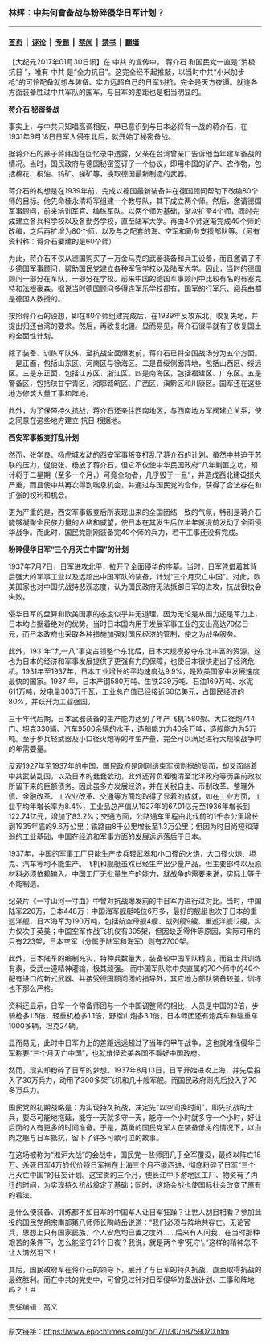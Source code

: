 ### 林辉：中共何曾备战与粉碎侵华日军计划？

---

#### [首页](../../../..?n8759070) &nbsp;|&nbsp; [评论](../../../../../epoch-comment?n8759070) &nbsp;|&nbsp; [专题](../../../../../epoch-special?n8759070) &nbsp;|&nbsp; [禁闻](../../../../../epoch-news?n8759070) &nbsp;|&nbsp; [禁书](../../../../../books?n8759070) &nbsp;|&nbsp; [翻墙](https://github.com/gfw-breaker/nogfw/blob/master/README.md?n8759070)


<div class="post_content" id="artbody" itemprop="articleBody">
 <!-- article content begin -->
 <p>
  【大纪元2017年01月30日讯】在
  <ok href="https://www.epochtimes.com/gb/tag/%E4%B8%AD%E5%85%B1.html">
   中共
  </ok>
  的宣传中，
  <ok href="https://www.epochtimes.com/gb/tag/%E8%92%8B%E4%BB%8B%E7%9F%B3.html">
   蒋介石
  </ok>
  和国民党一直是“消极
  <ok href="https://www.epochtimes.com/gb/tag/%E6%8A%97%E6%97%A5.html">
   抗日
  </ok>
  ”，唯有
  <ok href="https://www.epochtimes.com/gb/tag/%E4%B8%AD%E5%85%B1.html">
   中共
  </ok>
  是“全力抗日”。这完全经不起推敲，以当时中共“小米加步枪”的可怜配备就想与装备、实力远超自己的日军对抗，完全是天方夜谭。就连各方面装备胜过中共军队的国军，与日军的差距也是相当明显的。
 </p>
 <p>
  <strong>
   <ok href="https://www.epochtimes.com/gb/tag/%E8%92%8B%E4%BB%8B%E7%9F%B3.html">
    蒋介石
   </ok>
   秘密备战
  </strong>
 </p>
 <p>
  事实上，与中共只知唱高调相反，早已意识到与日本必将有一战的蒋介石，在1931年9月18日日军入侵东北后，就开始了秘密备战。
 </p>
 <p>
  据蒋介石的养子蒋纬国在回忆录中透露，父亲在台湾曾亲口告诉他当年建军备战的情况。当时，国民政府与德国秘密签订了一个协议，即用中国的矿产、农作物，包括棉花、桐油、钨矿、锑矿等，换取德国最新制造的武器。
 </p>
 <p>
  蒋介石的构想是在1939年前，完成以德国最新装备并在德国顾问帮助下改编80个师的目标。他先命桂永清将军组建一个教导队，其下成立两个师。然后，邀请德国军事顾问，前来培训军官、编练军队。以两个师为基础，渐次扩至4个师，同时完成建立各兵科学校以及各勤务学校，直至陆军大学。再由4个师逐渐完成40个师的改编，之后再扩增为80个师，以及与之配套的海、空军和勤务支援部队等。（另有资料称：蒋介石要建的是60个师）
 </p>
 <p>
  为此，蒋介石不仅从德国购买了一万金马克的武器装备和兵工设备，而且邀请了不少德国军事顾问，帮助国民党建立各种军官学校以及陆军大学。因此，当时的德国顾问一部分在军队，一部分在学校。前来中国的德国军事顾问中比较有名的有塞克特和法根豪森。据说当时德国顾问多得连军乐学校都有，国军的行军乐、阅兵曲都是德国人教授的。
 </p>
 <p>
  按照蒋介石的设想，即在80个师组建完成后，在1939年反攻东北，收复失地，并提出归还台湾的要求。然后，再收复北疆。显而易见，蒋介石很早就有了收复国土的全面性计划。
 </p>
 <p>
  除了装备、训练军队外，至抗战全面爆发前，蒋介石已将全国战场分为五个方面。一是正面，包括山东区、河南区与徐海区。二是晋绥侧面阵地，包括山西区、绥远区。三是东正面，包括江苏区、浙江区。四是南海区，包括福建区、广东区。五是警备区，包括陕甘宁青区，湘鄂赣皖区、广西区、滇黔区和川康区。国军还在这些地方修筑大量工事和阵地。
 </p>
 <p>
  此外，为了保障持久抗战，蒋介石还亲往西南地区，与西南地方军阀建立关系，使之同意在这些地方建立
  <ok href="https://www.epochtimes.com/gb/tag/%E6%8A%97%E6%97%A5.html">
   抗日
  </ok>
  根据地。
 </p>
 <p>
  <strong>
   西安军事叛变打乱计划
  </strong>
 </p>
 <p>
  然而，张学良、杨虎城发动的西安军事叛变打乱了蒋介石的计划。虽然中共迫于苏联的压力，促使张、杨放了蒋介石，但它不仅使中华民国政府“八年剿匪之功，预计将于二星期（至多一个月，）可竟全功者，几乎毁于一旦”，并造成西北建设损失严重，而且使中共再次得到喘息机会，并通过与国民党的合作，获得了合法存在和扩张的权利和机会。
 </p>
 <p>
  更为严重的是，西安军事叛变后所表现出来的全国团结一致的气氛，特别是蒋介石能够凝聚全民族力量的人格和威望，使日本在其发生后仅半年就提前发动了全面侵华战争。而此时，国民党刚刚装备完40个师的兵力，若干工事还没有完成。
 </p>
 <p>
  <strong>
   粉碎侵华日军“三个月灭亡中国”的计划
  </strong>
 </p>
 <p>
  1937年7月7日，日军进攻北平，拉开了全面侵华的序幕。当时，日军凭借着其背后强大的军事工业以及远超出中国军队的装备，计划“三个月灭亡中国”。对此，欧美国家也对中国抗战持悲观态度，认为国民政府无法抵御日军的进攻，抗战很快会失败。
 </p>
 <p>
  侵华日军的盘算和欧美国家的态度似乎并无道理。因为无论是从国力还是军力上，日本均占据着绝对的优势。当时日本国内用于发展军事工业的支出高达70亿日元，而日本政府也采取各种措施加强对国民经济的管制，使之为战争服务。
 </p>
 <p>
  此外，1931年“九一八”事变占领整个东北后，日本大规模掠夺东北丰富的资源，这也为日本的经济和军事发展提供了更强有力的保障，也使日本很快走出了经济危机。1931年至1937年，日本工业增长的平均速度达9.9%，是欧美国家中发展速度最快的国家。1937 年，日本产钢580万吨、生铁239万吨、石油169万吨、水泥611万吨，发电量303万千瓦，工业总产值已经接近60亿美元，占国民经济的80%，并跃升为工业强国。
 </p>
 <p>
  三十年代后期，日本武器装备的生产能力达到了年产飞机1580架、大口径炮744门、坦克330辆、汽车9500余辆的水平，造船能力为40余万吨，造舰能力为5万吨。至于步兵轻武器及小口径火炮等的年生产量，完全可以满足进行大规模战争时的年需要量。
 </p>
 <p>
  反观1927年至1937年的中国，国民政府是刚刚结束军阀割据的局面，却又面临着中共武装乱国，以及日本的蠢蠢欲动，此外还背负着晚清至北洋政府等历届前政权所留下来的巨额债务。因此虽多方发展经济，并在关税自主、币制改革、整理外债、金融改革、工农业改革、交通等方面均取得了显着的成就，如在工业方面，工业平均年增长率为8.4%，工业品总产值从1927年的67.01亿元至1936年增长到122.74亿元，增加了83.2%；交通方面，公路通车里程由北伐前的1千余公里增长到1935年底的9.6万公里；铁路由8千公里增长至1.3万公里；但因为时日尚短和薄弱的工业基础，中国在经济和军事方面的发展远远落后于日本。
 </p>
 <p>
  1937年，中国的军事工厂只能生产步兵轻武器和小口径的火炮，大口径火炮、坦克、汽车等均不能生产。飞机和舰艇虽然已经生产出少量产品，但主要部件以及原材料必须依赖输入。中国工厂无批量生产的能力，就战争的需要来说，实际上等于不能制造。
 </p>
 <p>
  纪录片《一寸山河一寸血》中曾对抗战爆发前的中日军力进行过对比。当时，中国陆军220万，日本448万；中国海军舰艇吨位6万多，最好的舰艇也次于日本的重巡洋舰，日本海军为190万吨，包括航空母舰4艘、战列舰9艘、重巡洋舰12艘，实力仅次于英美；中国空军作战飞机仅有305架，但因缺乏零件等原因，实际可用的只有223架，日本空军（分属于陆军和海军）则有2700架。
 </p>
 <p>
  此外，日本陆军的编制充实，特种兵数量大，装备较中国军队精良，而且士兵训练有素，受武士道精神灌输，极其顽强。 而中国军队除中央直属的70个师中的40个配有进口的新式武器、并接受德国顾问团的指导外，其它地方部队装备较差，训练也不那么严格。
 </p>
 <p>
  资料还显示，日军一个常备师团与一个中国调整师的相比，人员是中国的2倍，步骑枪多1.5倍，轻重机枪多1.1倍，野榴山炮多3.1倍，日本师团还有炮兵车和辎重车1000多辆，坦克24辆。
 </p>
 <p>
  显而易见，此时中日军力上的差距远远超过了当年的甲午战争，这也就难怪侵华日军称要“三个月灭亡中国”，也就难怪欧美各国不看好中国政府。
 </p>
 <p>
  然而，现实却粉碎了日军的梦想。1937年8月13日，日军开始进攻上海，并先后投入了30万兵力，动用了300多架飞机和几十艘军舰。而国民政府则先后投入了70多万兵力。
 </p>
 <p>
  国民党的初期战略是：为实现持久抗战，决定先“以空间换时间”，即先抗战的士兵，要尽可能地拖延，能守一天就多守一天，能守一个小时就多守一个小时，好让后面的人有更多的时间准备。于是，英勇的国民党军人在装备低劣的情况下，以血肉之躯与日军抵抗，留下了许多可歌可泣的故事。
 </p>
 <p>
  在这场被称为“淞沪大战”的会战中，国民党一些师团几乎全军覆没，最终以阵亡18万、杀死日军4万的代价将日军拖在上海三个月不能西进，彻底粉碎了日军“三个月灭亡中国”的狂妄计划。这宝贵的三个月，使长江中下游地区工厂、物资有了内迁的时间，为实现持久抗战奠定了基础；同时，这场会战也使国际社会改变了原有的看法。
 </p>
 <p>
  是什么使装备、训练都不如日军的中国军人让日军狂躁？让世人刮目相看？参加此役的国民党胡宗南部第八师师长陶峙岳说道：“我们必须与阵地共存亡。无论官兵，思想上只有国家民族，个人安危均已置之度外……后来有人问我，在当时那种艰苦的条件下，怎么能坚守21个日夜？我说，就是两个字‘死守’。”这样的精神怎不让人潸然泪下！
 </p>
 <p>
  其后，国民政府军在蒋介石的领导下，展开了与日军的持久抗战，直至取得抗战的最终胜利。而在中共的党史中，可曾见过针对日军侵华的备战计划、工事和阵地吗？！＃
 </p>
 <p>
  责任编辑：高义
 </p>
 <!-- article content end -->
 <div id="below_article_ad">
 </div>
</div>


---

原文链接：https://www.epochtimes.com/gb/17/1/30/n8759070.htm